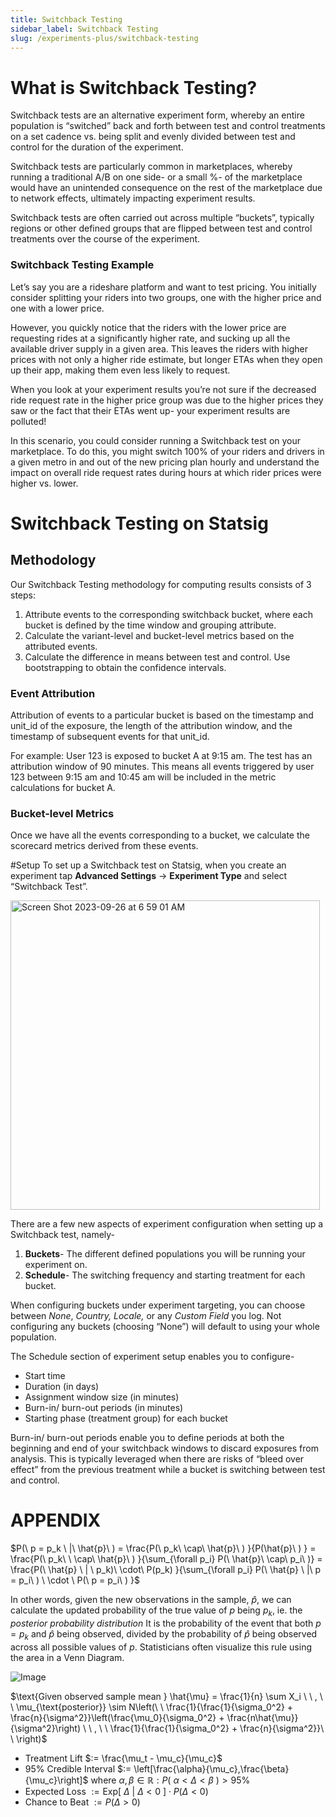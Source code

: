 ```yaml
---
title: Switchback Testing 
sidebar_label: Switchback Testing
slug: /experiments-plus/switchback-testing
---
```


# What is Switchback Testing? 

Switchback tests are an alternative experiment form, whereby an entire population is “switched” back and forth between test and control treatments on a set cadence vs. being split and evenly divided between test and control for the duration of the experiment. 

Switchback tests are particularly common in marketplaces, whereby running a traditional A/B on one side- or a small %- of the marketplace would have an unintended consequence on the rest of the marketplace due to network effects, ultimately impacting experiment results. 

Switchback tests are often carried out across multiple “buckets”, typically regions or other defined groups that are flipped between test and control treatments over the course of the experiment. 

### Switchback Testing Example 

Let’s say you are a rideshare platform and want to test pricing. You initially consider splitting your riders into two groups, one with the higher price and one with a lower price. 

However, you quickly notice that the riders with the lower price are requesting rides at a significantly higher rate, and sucking up all the available driver supply in a given area. This leaves the riders with higher prices with not only a higher ride estimate, but longer ETAs when they open up their app, making them even less likely to request. 

When you look at your experiment results you’re not sure if the decreased ride request rate in the higher price group was due to the higher prices they saw or the fact that their ETAs went up- your experiment results are polluted! 

In this scenario, you could consider running a Switchback test on your marketplace. To do this, you might switch 100% of your riders and drivers in a given metro in and out of the new pricing plan hourly and understand the impact on overall ride request rates during hours at which rider prices were higher vs. lower. 

# Switchback Testing on Statsig 

## Methodology

Our Switchback Testing methodology for computing results consists of 3 steps:

1. Attribute events to the corresponding switchback bucket, where each bucket is defined by the time window and grouping attribute.
2. Calculate the variant-level and bucket-level metrics based on the attributed events.
3. Calculate the difference in means between test and control.  Use bootstrapping to obtain the confidence intervals.

### Event Attribution 
Attribution of events to a particular bucket is based on the timestamp and unit_id of the exposure, the length of the attribution window, and the timestamp of subsequent events for that unit_id.  

For example: User 123 is exposed to bucket A at 9:15 am.  The test has an attribution window of 90 minutes.  This means all events triggered by user 123 between 9:15 am and 10:45 am will be included in the metric calculations for bucket A. 

### Bucket-level Metrics 
Once we have all the events corresponding to a bucket, we calculate the scorecard metrics derived from these events.  


#Setup 
To set up a Switchback test on Statsig, when you create an experiment tap **Advanced Settings** → **Experiment Type** and select “Switchback Test”.

<img width="495" alt="Screen Shot 2023-09-26 at 6 59 01 AM" src="https://github.com/statsig-io/docs/assets/101903926/0f020775-c022-42e9-9f58-b7b457d9771f"/>


There are a few new aspects of experiment configuration when setting up a Switchback test, namely- 

1. **Buckets**- The different defined populations you will be running your experiment on. 
2. **Schedule**- The switching frequency and starting treatment for each bucket.

When configuring buckets under experiment targeting, you can choose between *None*, *Country, Locale,* or any *Custom Field* you log. Not configuring any buckets (choosing “None”) will default to using your whole population. 

The Schedule section of experiment setup enables you to configure-

- Start time
- Duration (in days)
- Assignment window size (in minutes)
- Burn-in/ burn-out periods (in minutes)
- Starting phase (treatment group) for each bucket

Burn-in/ burn-out periods enable you to define periods at both the beginning and end of your switchback windows to discard exposures from analysis. This is typically leveraged when there are risks of “bleed over effect” from the previous treatment while a bucket is switching between test and control.


# APPENDIX

$P(\ p = p_k \ |\ \hat{p}\ ) = \frac{P(\ p_k\ \cap\ \hat{p}\ ) }{P(\hat{p}\ ) } = \frac{P(\ p_k\  \ \cap\ \hat{p}\ ) }{\sum_{\forall p_i} P(\ \hat{p}\ \cap\ p_i\ )} = \frac{P(\ \hat{p} \ | \ p_k)\ \cdot\ P(p_k) }{\sum_{\forall p_i} P(\ \hat{p} \ |\ p = p_i\ ) \ \cdot \ P(\ p = p_i\ ) }$

In other words, given the new observations in the sample, $\hat{p}$, we can calculate the updated probability of the true value of $p$ being $p_k$, ie. the _posterior probability distribution_ It is the probability of the event that both $p=p_k$ and $\hat{p}$ being observed, divided by the probability of $\hat{p}$ being observed across all possible values of $p$. Statisticians often visualize this rule using the area in a Venn Diagram. 

![Image](https://github.com/statsig-io/docs/assets/132317445/6e446d4b-d45f-4db8-9f8c-063c95d8e164)


$\text{Given observed sample mean } \hat{\mu} = \frac{1}{n} \sum X_i \ \ , \ \ \mu_{\text{posterior}} \sim N\left(\ \ \frac{1}{\frac{1}{\sigma_0^2} + \frac{n}{\sigma^2}}\left(\frac{\mu_0}{\sigma_0^2} + \frac{n\hat{\mu}}{\sigma^2}\right) \ \ , \ \ \frac{1}{\frac{1}{\sigma_0^2} + \frac{n}{\sigma^2}}\ \ \right)$
 


- Treatment Lift $:= \frac{\mu_t - \mu_c}{\mu_c}$
- 95% Credible Interval $:= \left[\frac{\alpha}{\mu_c},\frac{\beta}{\mu_c}\right]$ where $\alpha, \beta \in \mathbb{R}: P(\ \alpha < \Delta < \beta\ ) >  95\%$
- Expected Loss $:= \text{Exp}[\ \Delta\ |\ \Delta < 0 \ ] \cdot P(\Delta < 0)$
- Chance to Beat $:= P(\Delta > 0)$
